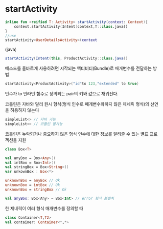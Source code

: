 # startActivity

```kotlin
inline fun <reified T: Activity> startActivity(context: Context){
	context.startActivity(Intent(context,T::class.java))
}
//use
startActivity<UserDetailsActivity>(context
```

(java)

```java
startActivity(Intent(this, ProductActivity::class.java))
```

메소드를 올바르게 사용하려면 시작되는 액티비티(Bundle)로 매개변수를 전달하는 방법

```kotlin
startActivity<ProductActivity>("id"to 123,"extended" to true)
```

인수가 to 인라인 함수로 정의되는 pair의 키와 값으로 채워진다.

코틀린은 자바와 달리 원시 형식(형식 인수로 매개변수화하지 않은 제네릭 형식)의 선언을 허용하지 않는다

```kotlin
simpleList<> // 자바 가능
simpleList<> // 코틀린 불가능
```

코틀린은 누락되거나 중요하지 않은 형식 인수에 대한 정보를 알려줄 수 있는 별표 프로젝션을 지원

```kotlin
class Box<T>

val anyBox = Box<Any>()
val intBox = Box<Int>()
val stringBox = Box<String>()
var unkownBox : Box<*>

unknownBox = anyBox // Ok
unknownBox = intBox // Ok
unknownBox = stringBox // Ok
```

```kotlin
val anyBox: Box<Any> = Box<Int> // error 형식 불일치
```

한 제네릭이 여러 형식 매개변수를 정의할 때

```kotlin
class Container<T,T2>
val container: Container<*,*>
```